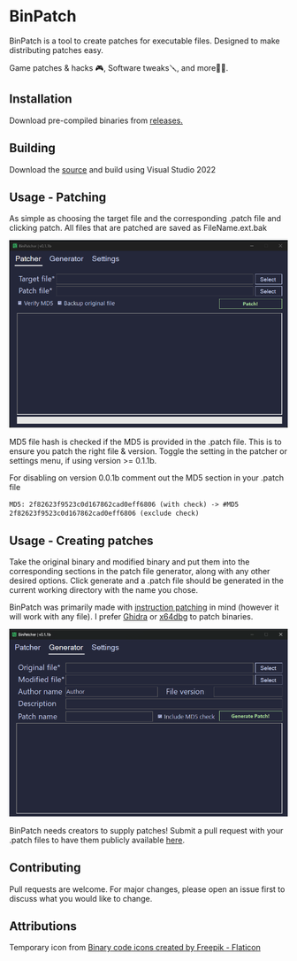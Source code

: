 # BinPatch

BinPatch is a tool to create patches for executable files. Designed to make distributing patches easy.

Game patches & hacks 🎮, Software tweaks🪛, and more🏴‍☠️.

## Installation

Download pre-compiled binaries from [releases.](https://github.com/2003HondaCivic/BinPatch/releases)

## Building
Download the [source](https://github.com/2003HondaCivic/BinPatch/archive/refs/heads/master.zip) and build using Visual Studio 2022

## Usage - Patching

As simple as choosing the target file and the corresponding .patch file and clicking patch. All files that are patched are saved as FileName.ext.bak

![](https://github.com/2003HondaCivic/BinPatch/blob/master/Screen/BinPatchPatcher.png?raw=true)


MD5 file hash is checked if the MD5 is provided in the .patch file. This is to ensure you patch the right file & version. Toggle the setting in the patcher or settings menu, if using version >= 0.1.1b.


For disabling on version 0.0.1b comment out the MD5 section in your .patch file
```
MD5: 2f82623f9523c0d167862cad0eff6806 (with check) -> #MD5 2f82623f9523c0d167862cad0eff6806 (exclude check)
```
## Usage - Creating patches

Take the original binary and modified binary and put them into the corresponding sections in the patch file generator, along with any other desired options. Click generate and a .patch file should be generated in the current working directory with the name you chose.

BinPatch was primarily made with [instruction patching](https://www.tripwire.com/state-of-security/ghidra-101-binary-patching) in mind (however it will work with any file). I prefer [Ghidra](https://github.com/NationalSecurityAgency/ghidra) or [x64dbg](https://x64dbg.com/) to patch binaries.

![](https://github.com/2003HondaCivic/BinPatch/blob/master/Screen/BinPatchGenerator.png?raw=true)

BinPatch needs creators to supply patches! Submit a pull request with your .patch files to have them publicly available [here](https://github.com/2003HondaCivic/BinPatch/tree/master/.patch%20files).


## Contributing

Pull requests are welcome. For major changes, please open an issue first
to discuss what you would like to change.

## Attributions

Temporary icon from <a href="https://www.flaticon.com/free-icons/binary-code" title="binary code icons">Binary code icons created by Freepik - Flaticon</a>
